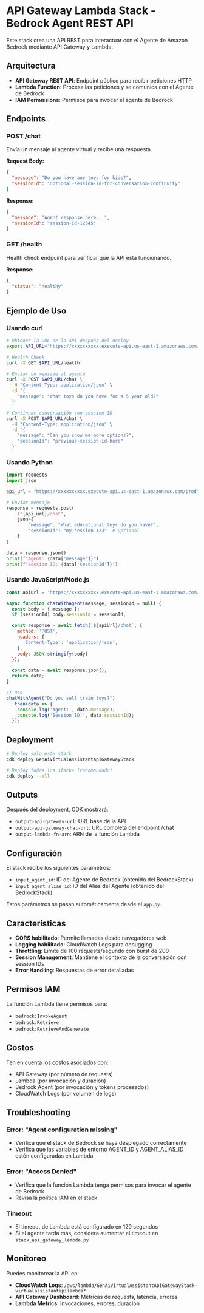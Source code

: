 # API Gateway Lambda Stack - Bedrock Agent REST API

Este stack crea una API REST para interactuar con el Agente de Amazon Bedrock mediante API Gateway y Lambda.

## Arquitectura

- **API Gateway REST API**: Endpoint público para recibir peticiones HTTP
- **Lambda Function**: Procesa las peticiones y se comunica con el Agente de Bedrock
- **IAM Permissions**: Permisos para invocar el agente de Bedrock

## Endpoints

### POST /chat
Envía un mensaje al agente virtual y recibe una respuesta.

**Request Body:**
```json
{
  "message": "Do you have any toys for kids?",
  "sessionId": "optional-session-id-for-conversation-continuity"
}
```

**Response:**
```json
{
  "message": "Agent response here...",
  "sessionId": "session-id-12345"
}
```

### GET /health
Health check endpoint para verificar que la API está funcionando.

**Response:**
```json
{
  "status": "healthy"
}
```

## Ejemplo de Uso

### Usando curl

```bash
# Obtener la URL de la API después del deploy
export API_URL="https://xxxxxxxxxx.execute-api.us-east-1.amazonaws.com/prod"

# Health Check
curl -X GET $API_URL/health

# Enviar un mensaje al agente
curl -X POST $API_URL/chat \
  -H "Content-Type: application/json" \
  -d '{
    "message": "What toys do you have for a 5 year old?"
  }'

# Continuar conversación con session ID
curl -X POST $API_URL/chat \
  -H "Content-Type: application/json" \
  -d '{
    "message": "Can you show me more options?",
    "sessionId": "previous-session-id-here"
  }'
```

### Usando Python

```python
import requests
import json

api_url = "https://xxxxxxxxxx.execute-api.us-east-1.amazonaws.com/prod"

# Enviar mensaje
response = requests.post(
    f"{api_url}/chat",
    json={
        "message": "What educational toys do you have?",
        "sessionId": "my-session-123"  # Optional
    }
)

data = response.json()
print(f"Agent: {data['message']}")
print(f"Session ID: {data['sessionId']}")
```

### Usando JavaScript/Node.js

```javascript
const apiUrl = 'https://xxxxxxxxxx.execute-api.us-east-1.amazonaws.com/prod';

async function chatWithAgent(message, sessionId = null) {
  const body = { message };
  if (sessionId) body.sessionId = sessionId;

  const response = await fetch(`${apiUrl}/chat`, {
    method: 'POST',
    headers: {
      'Content-Type': 'application/json',
    },
    body: JSON.stringify(body)
  });

  const data = await response.json();
  return data;
}

// Uso
chatWithAgent("Do you sell train toys?")
  .then(data => {
    console.log('Agent:', data.message);
    console.log('Session ID:', data.sessionId);
  });
```

## Deployment

```bash
# Deploy solo este stack
cdk deploy GenAiVirtualAssistantApiGatewayStack

# Deploy todos los stacks (recomendado)
cdk deploy --all
```

## Outputs

Después del deployment, CDK mostrará:

- `output-api-gateway-url`: URL base de la API
- `output-api-gateway-chat-url`: URL completa del endpoint /chat
- `output-lambda-fn-arn`: ARN de la función Lambda

## Configuración

El stack recibe los siguientes parámetros:

- `input_agent_id`: ID del Agente de Bedrock (obtenido del BedrockStack)
- `input_agent_alias_id`: ID del Alias del Agente (obtenido del BedrockStack)

Estos parámetros se pasan automáticamente desde el `app.py`.

## Características

- **CORS habilitado**: Permite llamadas desde navegadores web
- **Logging habilitado**: CloudWatch Logs para debugging
- **Throttling**: Límite de 100 requests/segundo con burst de 200
- **Session Management**: Mantiene el contexto de la conversación con session IDs
- **Error Handling**: Respuestas de error detalladas

## Permisos IAM

La función Lambda tiene permisos para:
- `bedrock:InvokeAgent`
- `bedrock:Retrieve`
- `bedrock:RetrieveAndGenerate`

## Costos

Ten en cuenta los costos asociados con:
- API Gateway (por número de requests)
- Lambda (por invocación y duración)
- Bedrock Agent (por invocación y tokens procesados)
- CloudWatch Logs (por volumen de logs)

## Troubleshooting

### Error: "Agent configuration missing"
- Verifica que el stack de Bedrock se haya desplegado correctamente
- Verifica que las variables de entorno AGENT_ID y AGENT_ALIAS_ID estén configuradas en Lambda

### Error: "Access Denied"
- Verifica que la función Lambda tenga permisos para invocar el agente de Bedrock
- Revisa la política IAM en el stack

### Timeout
- El timeout de Lambda está configurado en 120 segundos
- Si el agente tarda más, considera aumentar el timeout en `stack_api_gateway_lambda.py`

## Monitoreo

Puedes monitorear la API en:
- **CloudWatch Logs**: `/aws/lambda/GenAiVirtualAssistantApiGatewayStack-virtualassistantapilambda*`
- **API Gateway Dashboard**: Métricas de requests, latencia, errores
- **Lambda Metrics**: Invocaciones, errores, duración
